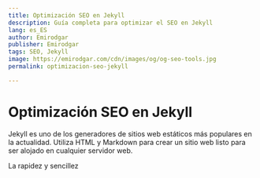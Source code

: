 ```yaml
---
title: Optimización SEO en Jekyll
description: Guía completa para optimizar el SEO en Jekyll
lang: es_ES
author: Emirodgar
publisher: Emirodgar
tags: SEO, Jekyll
image: https://emirodgar.com/cdn/images/og/og-seo-tools.jpg
permalink: optimizacion-seo-jekyll

---
```


# Optimización SEO en Jekyll

Jekyll es uno de los generadores de sitios web estáticos más populares en la actualidad. Utiliza HTML y Markdown para crear un sitio web listo para ser alojado en cualquier servidor web. 

La rapidez y sencillez
<!--stackedit_data:
eyJoaXN0b3J5IjpbMTM0NjQ0NTU1MF19
-->